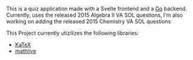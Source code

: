 This is a quiz application made with a Svelte frontend and a [Go](https://github.com/BoyPika/answer-checker) backend. Currently, uses the released 2015 Algebra II VA SOL questions, I'm also working on adding the released 2015 Chemistry VA SOL questions

This Project currently utizilizes the following libraries:
- [KaTeX](https://katex.org/)
- [mathlive](https://www.npmjs.com/package/mathlive)